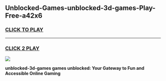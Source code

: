 
## Unblocked-Games-unblocked-3d-games-Play-Free-a42x6
<h3>
<a href="https://premium76.site?title=unblocked-3d-games&ref=23A">CLICK TO PLAY</a></h3>
<hr>

<h3>
<a href="https://premium76.site?title=unblocked-3d-games&ref=23A">CLICK 2 PLAY</a>
  
</h3>

<a href="https://premium76.site?title=unblocked-3d-games&ref=23A"><img src="https://clearcache.store/games.png"></a>


**unblocked-3d-games games unblocked: Your Gateway to Fun and Accessible Online Gaming**
